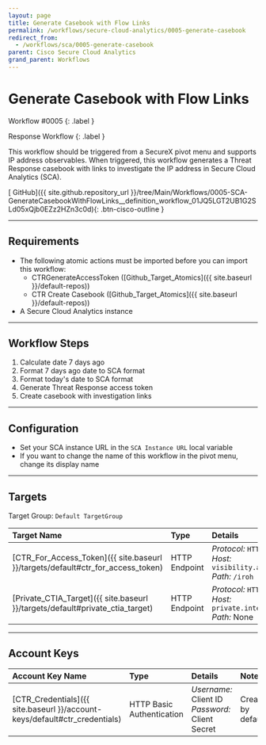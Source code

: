 ```yaml
---
layout: page
title: Generate Casebook with Flow Links
permalink: /workflows/secure-cloud-analytics/0005-generate-casebook
redirect_from:
  - /workflows/sca/0005-generate-casebook
parent: Cisco Secure Cloud Analytics
grand_parent: Workflows
---
```


# Generate Casebook with Flow Links
<div markdown="1">
Workflow #0005
{: .label }

Response Workflow
{: .label }
</div>

This workflow should be triggered from a SecureX pivot menu and supports IP address observables. When triggered, this workflow generates a Threat Response casebook with links to investigate the IP address in Secure Cloud Analytics (SCA).

[<i class="fab fa-github mr-1"></i> GitHub]({{ site.github.repository_url }}/tree/Main/Workflows/0005-SCA-GenerateCasebookWithFlowLinks__definition_workflow_01JQ5LGT2UB1G2SLd05xQjb0EZz2HZn3c0d){: .btn-cisco-outline }

---

## Requirements
* The following atomic actions must be imported before you can import this workflow:
	* CTRGenerateAccessToken ([Github_Target_Atomics]({{ site.baseurl }}/default-repos))
	* CTR Create Casebook ([Github_Target_Atomics]({{ site.baseurl }}/default-repos))
* A Secure Cloud Analytics instance

---

## Workflow Steps
1. Calculate date 7 days ago
1. Format 7 days ago date to SCA format
1. Format today's date to SCA format
1. Generate Threat Response access token
1. Create casebook with investigation links

---

## Configuration
* Set your SCA instance URL in the `SCA Instance URL` local variable
* If you want to change the name of this workflow in the pivot menu, change its display name

---

## Targets
Target Group: `Default TargetGroup`

| Target Name | Type | Details | Account Keys | Notes |
|:------------|:-----|:--------|:-------------|:------|
| [CTR_For_Access_Token]({{ site.baseurl }}/targets/default#ctr_for_access_token) | HTTP Endpoint | _Protocol:_ `HTTPS`<br />_Host:_ `visibility.amp.cisco.com`<br />_Path:_ `/iroh` | CTR_Credentials | Created by default |
| [Private_CTIA_Target]({{ site.baseurl }}/targets/default#private_ctia_target) | HTTP Endpoint | _Protocol:_ `HTTPS`<br />_Host:_ `private.intel.amp.cisco.com`<br />_Path:_ None | None | Created by default |

---

## Account Keys

| Account Key Name | Type | Details | Notes |
|:-----------------|:-----|:--------|:------|
| [CTR_Credentials]({{ site.baseurl }}/account-keys/default#ctr_credentials) | HTTP Basic Authentication | _Username:_ Client ID<br />_Password:_ Client Secret | Created by default |
